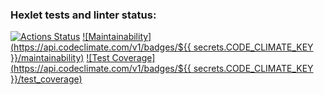 ### Hexlet tests and linter status:
[![Actions Status](https://github.com/FromCS/fullstack-javascript-project-46/workflows/hexlet-check/badge.svg)](https://github.com/FromCS/fullstack-javascript-project-46/actions)
[![Maintainability](https://api.codeclimate.com/v1/badges/${{ secrets.CODE_CLIMATE_KEY }}/maintainability)](https://codeclimate.com/github/FromCS/fullstack-javascript-project-46/maintainability)
[![Test Coverage](https://api.codeclimate.com/v1/badges/${{ secrets.CODE_CLIMATE_KEY }}/test_coverage)](https://codeclimate.com/github/FromCS/fullstack-javascript-project-46/test_coverage)


